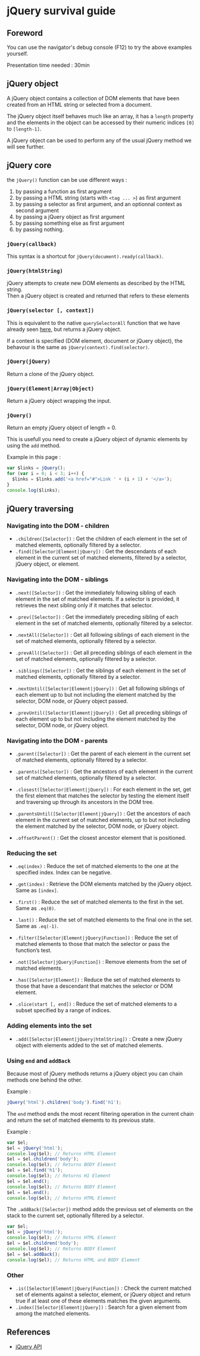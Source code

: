 # jQuery survival guide

## Foreword

You can use the navigator's debug console (F12) to try the above examples yourself.

Presentation time needed : 30min

## jQuery object

A jQuery object contains a collection of DOM elements that have been created from an HTML string or selected from a document.

The jQuery object itself behaves much like an array, it has a `length` property and the elements in the object can be accessed by their numeric indices `[0]` to `[length-1]`.

A jQuery object can be used to perform any of the usual jQuery method we will see further.

## jQuery core

the `jQuery()` function can be use different ways :
1. by passing a function as first argument
2. by passing a HTML string (starts with `<tag ... >`) as first argument
3. by passing a selector as first argument, and an optionnal context as second argument
4. by passing a jQuery object as first argument
5. by passing something else as first argument
6. by passing nothing.

### `jQuery(callback)`

This syntax is a shortcut for `jQuery(document).ready(callback)`.

### `jQuery(htmlString)`

jQuery attempts to create new DOM elements as described by the HTML string.  
Then a jQuery object is created and returned that refers to these elements

### `jQuery(selector [, context])`

This is equivalent to the native `querySelectorAll` function that we have already seen [here](https://github.com/tonai/Lightning-talks/blob/master/JavaScript/01_Bases/03_DOM-and-events.md#getting-a-dom-element), but returns a jQuery object.

If a context is specified (DOM element, document or jQuery object), the behavour is the same as `jQuery(context).find(selector)`.

### `jQuery(jQuery)`

Return a clone of the jQuery object.

### `jQuery(Element|Array|Object)`

Return a jQuery object wrapping the input.

### `jQuery()`

Return an empty jQuery object of length = 0.

This is usefull you need to create a jQuery object of dynamic elements by using the `add` method.

Example in this page :
```JavaScript
var $links = jQuery();
for (var i = 0; i < 3; i++) {
  $links = $links.add('<a href="#">Link ' + (i + 1) + '</a>');
}
console.log($links);
```

## jQuery traversing

### Navigating into the DOM - children

* `.children([Selector])` : Get the children of each element in the set of matched elements, optionally filtered by a selector.
* `.find([Selector|Element|jQuery])` : Get the descendants of each element in the current set of matched elements, filtered by a selector, jQuery object, or element.

### Navigating into the DOM - siblings

* `.next([Selector])` : Get the immediately following sibling of each element in the set of matched elements. If a selector is provided, it retrieves the next sibling only if it matches that selector.
* `.prev([Selector])` : Get the immediately preceding sibling of each element in the set of matched elements, optionally filtered by a selector.

* `.nextAll([Selector])` : Get all following siblings of each element in the set of matched elements, optionally filtered by a selector.
* `.prevAll([Selector])` : Get all preceding siblings of each element in the set of matched elements, optionally filtered by a selector.
* `.siblings([Selector])` : Get the siblings of each element in the set of matched elements, optionally filtered by a selector.

* `.nextUntil([Selector|Element|jQuery])` : Get all following siblings of each element up to but not including the element matched by the selector, DOM node, or jQuery object passed.
* `.prevUntil([Selector|Element|jQuery])` : Get all preceding siblings of each element up to but not including the element matched by the selector, DOM node, or jQuery object.

### Navigating into the DOM - parents

* `.parent([Selector])` : Get the parent of each element in the current set of matched elements, optionally filtered by a selector.
* `.parents([Selector])` : Get the ancestors of each element in the current set of matched elements, optionally filtered by a selector.
* `.closest([Selector|Element|jQuery])` : For each element in the set, get the first element that matches the selector by testing the element itself and traversing up through its ancestors in the DOM tree.
* `.parentsUntil([Selector|Element|jQuery])` : Get the ancestors of each element in the current set of matched elements, up to but not including the element matched by the selector, DOM node, or jQuery object.

* `.offsetParent()` : Get the closest ancestor element that is positioned.

### Reducing the set

* `.eq(index)` : Reduce the set of matched elements to the one at the specified index. Index can be negative.
* `.get(index)` : Retrieve the DOM elements matched by the jQuery object. Same as `[index]`.
* `.first()` : Reduce the set of matched elements to the first in the set. Same as `.eq(0)`.
* `.last()` : Reduce the set of matched elements to the final one in the set. Same as `.eq(-1)`.

* `.filter([Selector|Element|jQuery|Function])` : Reduce the set of matched elements to those that match the selector or pass the function’s test.
* `.not([Selector|jQuery|Function])` : Remove elements from the set of matched elements.
* `.has([Selector|Element])` : Reduce the set of matched elements to those that have a descendant that matches the selector or DOM element.
* `.slice(start [, end])` : Reduce the set of matched elements to a subset specified by a range of indices.

### Adding elements into the set

* `.add([Selector|Element|jQuery|htmlString])` : Create a new jQuery object with elements added to the set of matched elements.

### Using `end` and `addBack`

Because most of jQuery methods returns a jQuery object you can chain methods one behind the other.

Example :
```JavaScript
jQuery('html').children('body').find('h1');
```

The `end` method ends the most recent filtering operation in the current chain and return the set of matched elements to its previous state.

Example :
```JavaScript
var $el;
$el = jQuery('html');
console.log($el); // Returns HTML Element
$el = $el.children('body');
console.log($el); // Returns BODY Element
$el = $el.find('h1');
console.log($el); // Returns H1 Element
$el = $el.end();
console.log($el); // Returns BODY Element
$el = $el.end();
console.log($el); // Returns HTML Element
```

The `.addBack([Selector])` method adds the previous set of elements on the stack to the current set, optionally filtered by a selector.

```JavaScript
var $el;
$el = jQuery('html');
console.log($el); // Returns HTML Element
$el = $el.children('body');
console.log($el); // Returns BODY Element
$el = $el.addBack();
console.log($el); // Returns HTML and BODY Element
```

### Other

* `.is([Selector|Element|jQuery|Function])` : Check the current matched set of elements against a selector, element, or jQuery object and return true if at least one of these elements matches the given arguments.
* `.index([Selector|Element|jQuery])` : Search for a given element from among the matched elements.






## References

* [jQuery API](http://api.jquery.com/)
